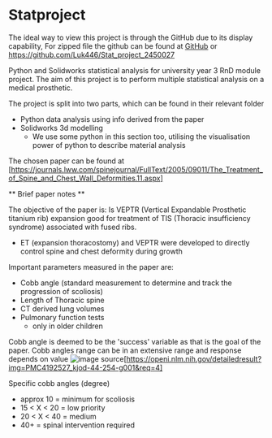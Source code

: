 # Statproject
The ideal way to view this project is through the GitHub due to its display capability, For zipped file the github can be found at [GitHub](https://github.com/Luk446/Stat_project_2450027) or  https://github.com/Luk446/Stat_project_2450027

Python and Solidworks statistical analysis for university year 3 RnD module project. The aim of this project is to perform multiple statistical analysis on a medical prosthetic.

The project is split into two parts, which can be found in their relevant folder
- Python data analysis using info derived from the paper
- Solidworks 3d modelling
    - We use some python in this section too, utilising the visualisation power of python to describe material analysis

The chosen paper can be found at [https://journals.lww.com/spinejournal/FullText/2005/09011/The_Treatment_of_Spine_and_Chest_Wall_Deformities.11.aspx]

** Brief paper notes **

The objective of the paper is: 
Is VEPTR (Vertical Expandable Prosthetic titanium rib) expansion good for treatment of TIS (Thoracic insufficiency syndrome) associated with fused ribs.
- ET (expansion thoracostomy) and VEPTR were developed to directly control spine and chest deformity during growth

Important parameters measured in the paper are:
- Cobb angle (standard measurement to determine and track the progression of scoliosis)
- Length of Thoracic spine
- CT derived lung volumes
- Pulmonary function tests
    - only in older children

 Cobb angle is deemed to be the 'success' variable as that is the goal of the paper. Cobb angles range can be in an extensive range and response depends on value
![image](https://github.com/Luk446/Stat_project_2450027/assets/145694364/06e9e430-20b5-45d2-813b-19208ee26b13) source[https://openi.nlm.nih.gov/detailedresult?img=PMC4192527_kjod-44-254-g001&req=4]

 Specific cobb angles (degree)
- approx 10 = minimum for scoliosis
- 15 < X < 20 = low priority
- 20 < X < 40  = medium
- 40+ = spinal intervention required
